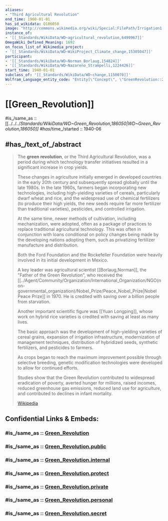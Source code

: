 ```yaml
---
aliases:
- "Third Agricultural Revolution"
end_time: 1960-01-01
has_id_wikidata: Q186050
image: "http://commons.wikimedia.org/wiki/Special:FilePath/Irrigation1.jpg"
instance_of:
- '[[_Standards/WikiData/WD~agricultural_revolution,6499967]]'
OmegaWiki_Defined_Meaning: 1692
on_focus_list_of_Wikimedia_project:
- '[[_Standards/WikiData/WD~WikiProject_Climate_change,15305047]]'
participant:
- '[[_Standards/WikiData/WD~Norman_Borlaug,154824]]'
- '[[_Standards/WikiData/WD~Nazareno_Strampelli,1224426]]'
start_time: 1940-01-01
subclass_of: '[[_Standards/WikiData/WD~change,1150070]]'
Wolfram_Language_entity_code: "Entity[\"Concept\", \"GreenRevolution::2bt99\"]"
---
```


# [[Green_Revolution]] 

#is_/same_as :: [[../../../_Standards/WikiData/WD~Green_Revolution,186050|WD~Green_Revolution,186050]] 
#has_/time_/started :: 1940-06 

## #has_/text_of_/abstract 

> The **green revolution**, or the Third Agricultural Revolution, was a period during which 
> technology transfer initiatives resulted in a significant increase in crop yields. 
> 
> These changes in agriculture initially emerged in developed countries in the early 20th century 
> and subsequently spread globally until the late 1980s. 
> In the late 1960s, farmers began incorporating new technologies, 
> including high-yielding varieties of cereals, particularly dwarf wheat and rice, 
> and the widespread use of chemical fertilizers (to produce their high yields, 
> the new seeds require far more fertilizer than traditional varieties), pesticides, and controlled irrigation. 
>
> At the same time, newer methods of cultivation, including mechanization, were adopted, 
> often as a package of practices to replace traditional agricultural technology. 
> This was often in conjunction with 
> loans conditional on policy changes being made by the developing nations adopting them, 
> such as privatizing fertilizer manufacture and distribution.
>
> Both the Ford Foundation and the Rockefeller Foundation 
> were heavily involved in its initial development in Mexico. 
> 
> A key leader was agricultural scientist [[Borlaug,Norman]], the "Father of the Green Revolution", 
> who received the [[../Agent/Community/Organization/International_Organization/NGO(non-governmental_organization)/Nobel_Prize/Peace_Nobel_Prize|Nobel Peace Prize]] in 1970. 
> He is credited with saving over a billion people from starvation. 
> 
> Another important scientific figure was [[Yuan Longping]], 
> whose work on hybrid rice varieties is credited with saving at least as many lives. 
> 
> The basic approach was the development of high-yielding varieties of cereal grains, 
> expansion of irrigation infrastructure, modernization of management techniques, 
> distribution of hybridized seeds, synthetic fertilizers, and pesticides to farmers. 
> 
> As crops began to reach the maximum improvement possible through selective breeding, 
> genetic modification technologies were developed to allow for continued efforts.
>
> Studies show that the Green Revolution contributed to widespread eradication of poverty, 
> averted hunger for millions, raised incomes, reduced greenhouse gas emissions, 
> reduced land use for agriculture, and contributed to declines in infant mortality.
>
> [Wikipedia](https://en.wikipedia.org/wiki/Green%20Revolution) 


## Confidential Links & Embeds: 

### #is_/same_as :: [Green_Revolution](/_Standards/Society/Economics/Green_Revolution.md) 

### #is_/same_as :: [Green_Revolution.public](/_public/Society/Economics/Green_Revolution.public.md) 

### #is_/same_as :: [Green_Revolution.internal](/_internal/Society/Economics/Green_Revolution.internal.md) 

### #is_/same_as :: [Green_Revolution.protect](/_protect/Society/Economics/Green_Revolution.protect.md) 

### #is_/same_as :: [Green_Revolution.private](/_private/Society/Economics/Green_Revolution.private.md) 

### #is_/same_as :: [Green_Revolution.personal](/_personal/Society/Economics/Green_Revolution.personal.md) 

### #is_/same_as :: [Green_Revolution.secret](/_secret/Society/Economics/Green_Revolution.secret.md)

